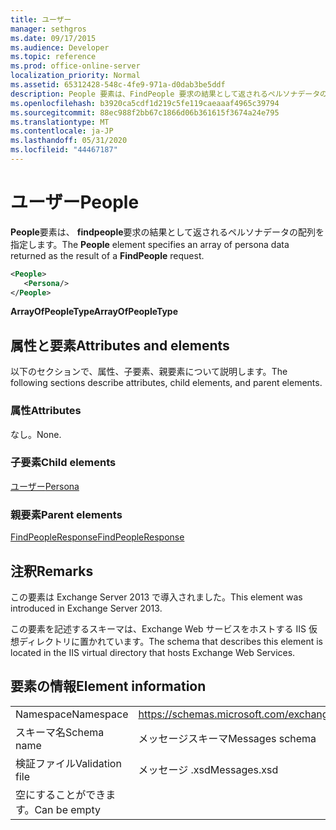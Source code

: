 ```yaml
---
title: ユーザー
manager: sethgros
ms.date: 09/17/2015
ms.audience: Developer
ms.topic: reference
ms.prod: office-online-server
localization_priority: Normal
ms.assetid: 65312428-548c-4fe9-971a-d0dab3be5ddf
description: People 要素は、FindPeople 要求の結果として返されるペルソナデータの配列を指定します。
ms.openlocfilehash: b3920ca5cdf1d219c5fe119caeaaaf4965c39794
ms.sourcegitcommit: 88ec988f2bb67c1866d06b361615f3674a24e795
ms.translationtype: MT
ms.contentlocale: ja-JP
ms.lasthandoff: 05/31/2020
ms.locfileid: "44467187"
---
```

# <a name="people"></a><span data-ttu-id="ba1a7-103">ユーザー</span><span class="sxs-lookup"><span data-stu-id="ba1a7-103">People</span></span>

<span data-ttu-id="ba1a7-104">**People**要素は、 **findpeople**要求の結果として返されるペルソナデータの配列を指定します。</span><span class="sxs-lookup"><span data-stu-id="ba1a7-104">The **People** element specifies an array of persona data returned as the result of a **FindPeople** request.</span></span> 
  
```XML
<People>
   <Persona/>
</People>
```

<span data-ttu-id="ba1a7-105">**ArrayOfPeopleType**</span><span class="sxs-lookup"><span data-stu-id="ba1a7-105">**ArrayOfPeopleType**</span></span>

## <a name="attributes-and-elements"></a><span data-ttu-id="ba1a7-106">属性と要素</span><span class="sxs-lookup"><span data-stu-id="ba1a7-106">Attributes and elements</span></span>

<span data-ttu-id="ba1a7-107">以下のセクションで、属性、子要素、親要素について説明します。</span><span class="sxs-lookup"><span data-stu-id="ba1a7-107">The following sections describe attributes, child elements, and parent elements.</span></span>
  
### <a name="attributes"></a><span data-ttu-id="ba1a7-108">属性</span><span class="sxs-lookup"><span data-stu-id="ba1a7-108">Attributes</span></span>

<span data-ttu-id="ba1a7-109">なし。</span><span class="sxs-lookup"><span data-stu-id="ba1a7-109">None.</span></span>
  
### <a name="child-elements"></a><span data-ttu-id="ba1a7-110">子要素</span><span class="sxs-lookup"><span data-stu-id="ba1a7-110">Child elements</span></span>

[<span data-ttu-id="ba1a7-111">ユーザー</span><span class="sxs-lookup"><span data-stu-id="ba1a7-111">Persona</span></span>](persona.md)
  
### <a name="parent-elements"></a><span data-ttu-id="ba1a7-112">親要素</span><span class="sxs-lookup"><span data-stu-id="ba1a7-112">Parent elements</span></span>

[<span data-ttu-id="ba1a7-113">FindPeopleResponse</span><span class="sxs-lookup"><span data-stu-id="ba1a7-113">FindPeopleResponse</span></span>](findpeopleresponse.md)
  
## <a name="remarks"></a><span data-ttu-id="ba1a7-114">注釈</span><span class="sxs-lookup"><span data-stu-id="ba1a7-114">Remarks</span></span>

<span data-ttu-id="ba1a7-115">この要素は Exchange Server 2013 で導入されました。</span><span class="sxs-lookup"><span data-stu-id="ba1a7-115">This element was introduced in Exchange Server 2013.</span></span>
  
<span data-ttu-id="ba1a7-116">この要素を記述するスキーマは、Exchange Web サービスをホストする IIS 仮想ディレクトリに置かれています。</span><span class="sxs-lookup"><span data-stu-id="ba1a7-116">The schema that describes this element is located in the IIS virtual directory that hosts Exchange Web Services.</span></span>
  
## <a name="element-information"></a><span data-ttu-id="ba1a7-117">要素の情報</span><span class="sxs-lookup"><span data-stu-id="ba1a7-117">Element information</span></span>

|||
|:-----|:-----|
|<span data-ttu-id="ba1a7-118">Namespace</span><span class="sxs-lookup"><span data-stu-id="ba1a7-118">Namespace</span></span>  <br/> |https://schemas.microsoft.com/exchange/services/2006/messages  <br/> |
|<span data-ttu-id="ba1a7-119">スキーマ名</span><span class="sxs-lookup"><span data-stu-id="ba1a7-119">Schema name</span></span>  <br/> |<span data-ttu-id="ba1a7-120">メッセージスキーマ</span><span class="sxs-lookup"><span data-stu-id="ba1a7-120">Messages schema</span></span>  <br/> |
|<span data-ttu-id="ba1a7-121">検証ファイル</span><span class="sxs-lookup"><span data-stu-id="ba1a7-121">Validation file</span></span>  <br/> |<span data-ttu-id="ba1a7-122">メッセージ .xsd</span><span class="sxs-lookup"><span data-stu-id="ba1a7-122">Messages.xsd</span></span>  <br/> |
|<span data-ttu-id="ba1a7-123">空にすることができます。</span><span class="sxs-lookup"><span data-stu-id="ba1a7-123">Can be empty</span></span>  <br/> ||
   

